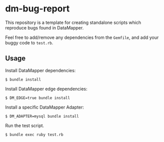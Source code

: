 # dm-bug-report

This repository is a template for creating standalone scripts which
reproduce bugs found in DataMapper.

Feel free to add/remove any dependencies from the `Gemfile`, and add your
buggy code to `test.rb`.

## Usage

Install DataMapper dependencies:

    $ bundle install

Install DataMapper edge dependencies:

    $ DM_EDGE=true bundle install

Install a specific DataMapper Adapter:

    $ DM_ADAPTER=mysql bundle install

Run the test script.

    $ bundle exec ruby test.rb

